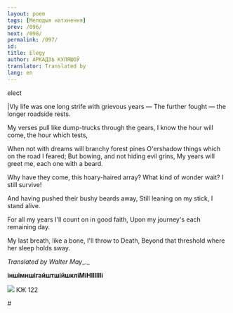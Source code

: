 ```yaml
---
layout: poem
tags: [Мелодыя натхнення]
prev: /096/
next: /098/
permalink: /097/
id: 
title: Elegy
author: АРКАДЗЬ КУЛЯШОЎ
translator: Translated by 
lang: en
---
```



 
elect

|Vly life was one long strife with grievous years — The further fought — the longer roadside rests.

My verses pull like dump-trucks through the gears, I know the hour will come, the hour which tests,

When not with dreams will branchy forest pines O'ershadow  things which on the road I feared; But bowing, and not hiding evil grins, My years will greet me, each one with a beard.

Why have they come, this hoary-haired array? What kind of wonder wait? I still survive!

And having pushed their bushy beards away, Still leaning on my stick, I stand alive.

For  all my years I'll count on in good faith, Upon my journey's each remaining day.

My last breath, like a bone, I'll throw to Death, Beyond that threshold where her sleep holds sway.

_Translated by Walter May__._

**іншімншігайштшійшкліМіНІІІІІІі**

![](2022-%D0%9C%D1%96%D0%BD%D1%81%D0%BA-%D0%BB%D1%83%D1%87%D0%BD%D0%B0%D1%81%D1%86%D1%8C-%D0%BC%D1%96%D0%BA%D0%BE%D0%BB%D0%B0-%D0%BC%D1%8F%D1%82%D0%BB%D1%96%D1%86%D0%BA%D1%96_html_9e40549d8bd51ee8.png) КЖ 122

*#*
